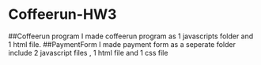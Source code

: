 # Coffeerun-HW3
##Coffeerun program
I made coffeerun program as 1 javascripts folder and 1 html file. 
##PaymentForm
I made payment form as a seperate folder include 2 javascript files , 1 html file and 1 css file 
